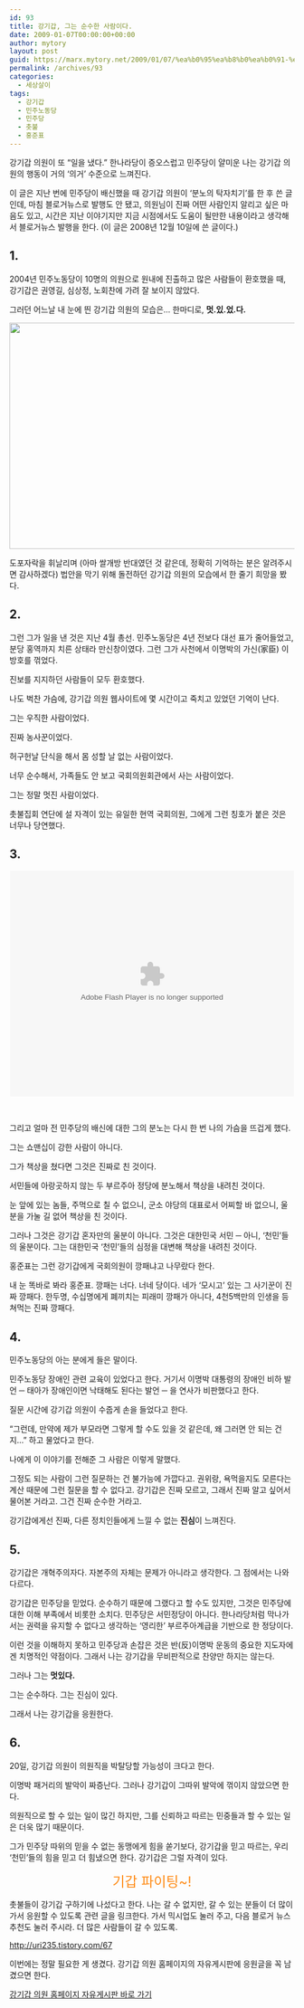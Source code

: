 ```yaml
---
id: 93
title: 강기갑, 그는 순수한 사람이다.
date: 2009-01-07T00:00:00+00:00
author: mytory
layout: post
guid: https://marx.mytory.net/2009/01/07/%ea%b0%95%ea%b8%b0%ea%b0%91-%ea%b7%b8%eb%8a%94-%ec%88%9c%ec%88%98%ed%95%9c-%ec%82%ac%eb%9e%8c%ec%9d%b4%eb%8b%a4/
permalink: /archives/93
categories:
  - 세상살이
tags:
  - 강기갑
  - 민주노동당
  - 민주당
  - 촛불
  - 홍준표
---
```

<div class="gray-textbox">
  <p>
    강기갑 의원이 또 “일을 냈다.” 한나라당이 증오스럽고 민주당이 얄미운 나는 강기갑 의원의 행동이 거의 ‘의거’ 수준으로 느껴진다.
  </p>
  
  <p>
    이 글은 지난 번에 민주당이 배신했을 때 강기갑 의원이 ‘분노의 탁자치기’를 한 후 쓴 글인데, 마침 블로거뉴스로 발행도 안 됐고, 의원님이 진짜 어떤 사람인지 알리고 싶은 마음도 있고, 시간은 지난 이야기지만 지금 시점에서도 도움이 될만한 내용이라고 생각해서 블로거뉴스 발행을 한다. (이 글은 2008년 12월 10일에 쓴 글이다.)
  </p>
</div>

## 1.

2004년 민주노동당이 10명의 의원으로 원내에 진출하고 많은 사람들이 환호했을 때, 강기갑은 권영길, 심상정, 노회찬에 가려 잘 보이지 않았다.


  


그러던 어느날 내 눈에 띈 강기갑 의원의 모습은… 한마디로, **멋.있.었.다.**


  


<img src="https://marx.mytory.net/wp-content/uploads/1/493ea4360329aE0.jpg" class="aligncenter" width="600" height="400" alt="" filename="kangdalp.jpg" filemime="" />


  


도포자락을 휘날리며 (아마 쌀개방 반대였던 것 같은데, 정확히 기억하는 분은 알려주시면 감사하겠다) 법안을 막기 위해 돌전하던 강기갑 의원의 모습에서 한 줄기 희망을 봤다.

## 2.

그런 그가 일을 낸 것은 지난 4월 총선. 민주노동당은 4년 전보다 대선 표가 줄어들었고, 분당 홍역까지 치른 상태라 만신창이였다. 그런 그가 사천에서 이명박의 가신(家臣) 이방호를 꺾었다.


  


진보를 지지하던 사람들이 모두 환호했다.


  


나도 벅찬 가슴에, 강기갑 의원 웹사이트에 몇 시간이고 죽치고 있었던 기억이 난다.


  


그는 우직한 사람이었다.


  


진짜 농사꾼이었다.


  


허구헌날 단식을 해서 몸 성할 날 없는 사람이었다.


  


너무 순수해서, 가족들도 안 보고 국회의원회관에서 사는 사람이었다.


  


그는 정말 멋진 사람이었다.


  


촛불집회 연단에 설 자격이 있는 유일한 현역 국회의원, 그에게 그런 칭호가 붙은 것은 너무나 당연했다.

## 3.

<P style="TEXT-ALIGN: center">
  <embed src='http://flvs.daum.net/flvPlayer.swf?vid=3dfae7415n8$' width='502px' height='399px' allowScriptAccess='always' type='application/x-shockwave-flash' allowFullScreen='true' bgcolor='#000000' >
  </embed>
  
  <SPAN>﻿</SPAN>
</P>


  


그리고 얼마 전 민주당의 배신에 대한 그의 분노는 다시 한 번 나의 가슴을 뜨겁게 했다.


  


그는 쇼맨십이 강한 사람이 아니다.


  


그가 책상을 쳤다면 그것은 진짜로 친 것이다.


  


서민들에 아랑곳하지 않는 두 부르주아 정당에 분노해서 책상을 내려친 것이다.


  


눈 앞에 있는 놈들, 주먹으로 칠 수 없으니, 군소 야당의 대표로서 어찌할 바 없으니, 울분을 가눌 길 없어 책상을 친 것이다.


  


그러나 그것은 강기갑 혼자만의 울분이 아니다. 그것은 대한민국 서민 ─ 아니, ‘천민’들의 울분이다. 그는 대한민국 ‘천민’들의 심정을 대변해 책상을 내려친 것이다.


  


홍준표는 그런 강기갑에게 국회의원이 깡패냐고 나무랐다 한다.


  


내 눈 똑바로 봐라&nbsp;홍준표. 깡패는 너다. 너네 당이다. 네가 ‘모시고’ 있는 그 사기꾼이 진짜 깡패다. 한두명, 수십명에게 폐끼치는 피래미 깡패가 아니다, 4천5백만의 인생을 등쳐먹는 진짜 깡패다.

## 4.

민주노동당의 아는 분에게 들은 말이다.


  


민주노동당 장애인 관련 교육이 있었다고 한다. 거기서 이명박 대통령의 장애인 비하 발언 ─ 태아가 장애인이면 낙태해도 된다는 발언 ─ 을 연사가 비판했다고 한다.


  


질문 시간에 강기갑 의원이 수줍게 손을 들었다고 한다.


  


“그런데, 만약에 제가 부모라면 그렇게 할 수도 있을 것 같은데, 왜 그러면 안 되는 건지…” 하고 물었다고 한다.


  


나에게 이 이야기를 전해준&nbsp;그 사람은 이렇게 말했다.


  


그정도 되는 사람이 그런 질문하는 건 불가능에 가깝다고. 권위랑, 욕먹을지도 모른다는 계산 때문에 그런 질문을 할 수 없다고. 강기갑은 진짜 모르고, 그래서 진짜 알고 싶어서 물어본 거라고. 그건 진짜 순수한 거라고.


  


강기갑에게선 진짜, 다른 정치인들에게 느낄 수 없는 **진심**이 느껴진다.

## 5.

강기갑은 개혁주의자다. 자본주의 자체는 문제가 아니라고 생각한다. 그 점에서는 나와 다르다.


  


강기갑은 민주당을 믿었다. 순수하기 때문에 그랬다고 할 수도 있지만, 그것은 민주당에 대한 이해 부족에서 비롯한 소치다. 민주당은 서민정당이 아니다. 한나라당처럼 막나가서는 권력을 유지할 수 없다고 생각하는 ‘영리한’ 부르주아계급을 기반으로 한 정당이다. 


  


이런 것을 이해하지 못하고 민주당과 손잡은 것은 반(反)이명박 운동의 중요한 지도자에겐 치명적인 약점이다. 그래서 나는 강기갑을 무비판적으로 찬양만 하지는 않는다.


  


그러나 그는 **멋있다.**


  


그는 순수하다. 그는 진심이 있다.


  


그래서 나는 강기갑을 응원한다.

## 6.

20일, 강기갑 의원이 의원직을 박탈당할 가능성이 크다고 한다.


  


이명박 패거리의 발악이 짜증난다. 그러나 강기갑이 그따위 발악에 꺾이지 않았으면 한다.


  


의원직으로 할 수 있는 일이 많긴 하지만, 그를 신뢰하고 따르는 민중들과 할 수 있는 일은 더욱 많기 때문이다.


  


그가 민주당 따위의 믿을 수 없는 동맹에게 힘을 쏟기보다, 강기갑을 믿고 따르는, 우리 ‘천민’들의 힘을 믿고 더 힘냈으면 한다. 강기갑은 그럴 자격이 있다.


  


<P style="TEXT-ALIGN: center">
  <SPAN style="FONT-SIZE: 18pt"><FONT color=#ff8b16>기갑 파이팅~!</FONT></SPAN><br />
</P>


  


<DIV class="gray-textbox">
  촛불들이 강기갑 구하기에 나섰다고 한다. 나는 갈 수 없지만, 갈 수 있는 분들이 더 많이 가서 응원할 수 있도록 관련 글을 링크한다. 가서 믹시업도 눌러 주고, 다음 블로거 뉴스 추천도 눌러 주시라. 더 많은 사람들이 갈 수 있도록.</p> 
  
  <p>
    <A href="http://uri235.tistory.com/67">http://uri235.tistory.com/67</A>
  </p>
  
  <p>
    이번에는 정말 필요한 게 생겼다. 강기갑 의원 홈페이지의 자유게시판에 응원글을 꼭 남겼으면 한다.
  </p>
  
  <p>
    <a href="http://www.gigap.net/board/board.php?bo_table=ct_2" title="강기갑 의원 홈페이지 자유게시판 바로 가기" target="_blank"><span class="link">강기갑 의원 홈페이지 자유게시판 바로 가기</span></a><br /> </DIV>
  </p>